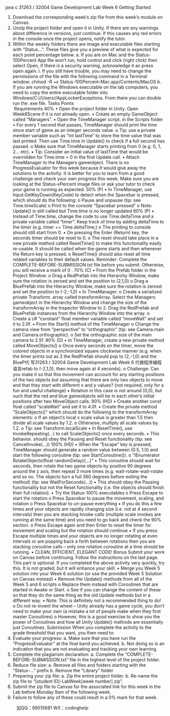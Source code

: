 java c
31263 / 32004 Game Development
Lab Week 6
Getting Started
1. Download the corresponding week’s zip file from this week’s module on Canvas.
2. Unzip the project folder and open it in Unity. If there are any warnings about difference in versions, just continue. If this causes any red errors in the console once the project opens, notify the tutor.
3. Within the weekly folders there are image and executable files starting with “Status…”. These files give you a preview of what is expected for each point percentage below.
a. If you are on Mac and the Status-100Percent App file won’t run, hold control and click (right click) then select Open, if there is a security warning, acknowledge it an press open again.
i. If you still have trouble, you may need to change the permissions of the file with the following command in a Terminal window: chmod -R +x Status-100Percent-Mac.app/Contents/MacOS
b. If you are running the Windows executable on the lab computers, you need to copy the entire executable folder into Windows(C:)/Users//AppLockerExceptions.
From there you can double run the .exe file.
Tasks
Points                                                               Requirements
40%
• Open the project folder in Unity. Open Week6Scene if it is not already open.
• Create an empty GameObject called “Managers”.
• Open the TimeManager script. in the Scripts folder
• For every 1 second that passes, TimeManager should print the time since start of game as an integer seconds value.
o Tip: use a private member variable such as “int lastTime” to store the time value that was last printed. Then use Time.time in Update() to check if a full second has passed.
o Make sure that TimeManager starts printing from 0 (e.g. 0, 1, 2… etc).
▪ Tip: Consider an initial value of lastTime that would be overridden for Time.time = 0 in the first Update call.
• Attach TimeManager to the Managers gameobject.
There is no ProgressEvaluator for this week because it would give away the solutions to the activity. It is better for you to learn from a good challenge and check your own progress this week. Make sure you are looking at the Status-xPercent image files or ask your tutor to check your game is running as expected.
50% (P)
• In TimeManager, use Input.GetKeyDown(KeyCode) to detect when the Spacebar is pressed, which should do the following:
o Pause and unpause (tip: see Time.timeScale)
o Print to the console “Spacebar pressed”
o Note: Update() is still called but Time.time is no longer updated
60% (P)
• Instead of Time.time, change the code to use Time.deltaTime and a private variable called “timer”. Keep track of time by adding deltaTime to the timer (e.g. timer += Time.deltaTime;)
o The printing to console should still start from 0.
• On pressing the Enter (Return) key, the seconds timer should be reset to 0.
o The reset should take place in a new private method called ResetTime() to make this functionality easily re-usable. It should be called when the game starts and then whenever the Return key is pressed.
o ResetTime() should also reset all time related variables to their default values.
Reminder: Complete the COMPLETE-BEFORE-SUBMISSION.txt file before you submit. Otherwise, you will receive a mark of 0 .
70% (C)
• From the Prefab folder in the Project Window:
o Drag a RedPrefab into the Hierarchy Window, make sure the rotation is zeroed and set the position to (2,1,0)
o Drag a BluePrefab into the Hierarchy Window, make sure the rotation is zeroed and set the position to (-2,-1,0)
• In TimeManager:
o Create a serialized private Transform. array called transformArray. Select the Managers gameobject in the Hierarchy Window and change the size of the transformArray in the Inspector Window to 2. Drag the RedPrefab and BluePrefab instances from the Hierarchy Window into the array.
o Create a c# “constant” float member variable called “moveWait” and set it to 2.0f.
• From the Start() method of the TimeManager
o Change the camera view from “perspective” to “orthographic” (tip: see Camera.main and Camera.orthographic).
o Set the orthographic size of the main camera to 2.5f.
80% (D)
• In TimeManager, create a new private method called MoveObjects()
o Once every  seconds on the timer, move the colored objects in a synchronized square clockwise manner (e.g. when the timer prints out as 2 the RedPrefab should pop to (2,-1,0) and the BlueP代 写31263 / 32004 Game Development Lab Week 6
代做程序编程语言refab to (-2,1,0), then move again at 4 seconds).
o Challenge: Can you make it so that this movement can account for any starting positions of the two objects but assuming that there are only two objects to move and that they start with different x and y values? (not required, only for a fun and useful challenge)
▪ Rotation in this case is not around (0,0), but such that the red and blue gameobjects will be in each other’s initial positions after two MoveObject calls.
90% (HD)
• Create another const float called “scaleWait” and set it to 4.0f.
• Create the private method “ScaleObjects()” which should do the following to the transformArray elements:
o If an object’s local x scale value is greater than 1.5 then divide all scale values by 1.2.
o Otherwise, multiply all scale values by 1.2.
o Tip: see Transform.localScale
• In ResetTime(), use InvokeRepeating(…) to call ScaleObjects() once every  seconds.
• This behavior. should obey the Pausing and Reset functionality (tip: see CancelInvoke(…))
100% (HD)
• When the “Escape” key is pressed, TimeManager should generate a random value between (0.5, 1.0) and start the following coroutine (tip: see StartCoroutine()).
o “IEnumerator RotateObjects(float randomDelay){…}”
• This coroutine should wait for  seconds, then rotate the two game objects by positive 90 degrees around the z axis, then repeat 3 more times (e.g. wait-rotate-wait-rotate and so on. The objects turn a full 360 degrees before exiting the method) (tip: see WaitForSeconds(…))
• This should obey the Pausing functionality but not the Reset functionality (i.e. the objects should finish their full rotation).
• Try the Status-100% executables
o Press Escape to start the rotation
o Press Spacebar to pause the movement, scaling, and rotation
o Press Spacebar to un-pause everything
▪ If you do this a few times and your objects are rapidly changing size (i.e. not at 4 second intervals) then you are stacking Invoke calls (multiple scale invokes are running at the same time) and you need to go back and check the 90% section.
o Press Escape again and then Enter to reset the timer for movement and scaling but the rotation should continue
▪ If you press Escape multiple times and your objects are no longer rotating at even intervals or are popping back a forth between rotations then you are stacking coroutine calls – only one rotation coroutine at a time should be running.
• CLEAN, EFFICIENT, ELEGANT CODE!
Bonus
Submit your work on Canvas before continuing. Follow the instructions on the last page.
This part is optional. If you completed the above activity very quickly, try this. It is not graded, but it will enhance your skill.
• Merge you Week 5 solution into your Week 6 solution (or use the provided Week 5 Solution on Canvas instead)
• Remove the Update() methods from all of the Week 5 and 6 scripts
o Replace them instead with Coroutines that are started in Awake or Start.
o See if you can change the content of these so that they do the same thing as the old Update methods but in a different way.
• Note: This is definitely not a recommended thing to do!
o Do not re-invent the wheel – Unity already has a game cycle, you don’t need to make your own (a mistake a lot of people make when they first master Coroutines)
o However, this is a good exercise to show you the power of Coroutines and how all Unity Update() methods are essentially just Coroutines.
Submission
When you complete the activity to the grade threshold that you want, you then need to:
1. Evaluate your progress:
a. Make sure that you have run the “ProgressEvaluator” at the final band you achieved.
b. Not doing so is an indication that you are not evaluating and tracking your own learning.
2. Complete the plagiarism declaration:
a. Complete the “COMPLETE-BEFORE-SUBMISSION.txt” file in the highest level of the project folder.
3. Reduce file size:
a. Remove all files and folders starting with the “Status-…” prefix
b. Remove the “Library” folder
4. Preparing your zip file:
a. Zip the entire project folder.
b. Re-name the zip file to “[student ID]-LabWeek[week number].zip”.
5. Submit the zip file to Canvas for the associated link for this week in the Lab before Monday 9am of the following week.
6. Failure to follow any of these could result in a 0% mark for that week.









         
加QQ：99515681  WX：codinghelp
